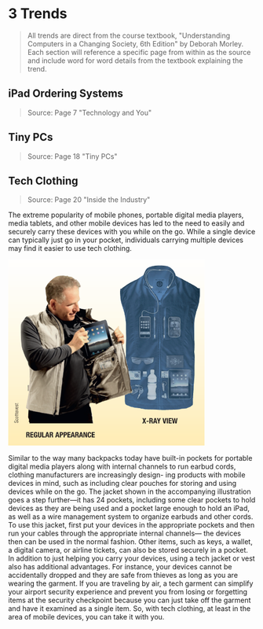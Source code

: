 # 3 Trends

> All trends are direct from the course textbook, "Understanding Computers in a Changing Society,  6th Edition" by Deborah Morley. Each section will reference a specific page from within as the source and include word for word details from the textbook explaining the trend.

## iPad Ordering Systems

> Source: Page 7 "Technology and You"

## Tiny PCs

> Source: Page 18 "Tiny PCs"

## Tech Clothing

> Source: Page 20 "Inside the Industry"

The extreme popularity of mobile phones, portable digital media players, media tablets, and other mobile devices has led to the need to easily and securely carry these devices with you while on the go. While a single device can typically just go in your pocket, individuals carrying multiple devices may find it easier to use tech clothing.

<img src="./img/tech clothing.png" alt="tech clothing example" width="400"/>

Similar to the way many backpacks today have built-in pockets for portable digital media players along with internal channels to run earbud cords, clothing manufacturers are increasingly design- ing products with mobile devices in mind, such as including clear pouches for storing and using devices while on the go. The jacket shown in the accompanying illustration goes a step further—it has 24 pockets, including some clear pockets to hold devices as they are being used and a pocket large enough to hold an iPad, as well as a wire management system to organize earbuds and other cords. To use this jacket, first put your devices in the appropriate pockets and then run your cables through the appropriate internal channels— the devices then can be used in the normal fashion. Other items, such as keys, a wallet, a digital camera, or airline tickets, can also be stored securely in a pocket. In addition to just helping you carry your devices, using a tech jacket or vest also has additional advantages. For instance, your devices cannot be accidentally dropped and they are safe from thieves as long as you are wearing the garment. If you are traveling by air, a tech garment can simplify your airport security experience and prevent you from losing or forgetting items at the security checkpoint because you can just take off the garment and have it examined as a single item. So, with tech clothing, at least in the area of mobile devices, you can take it with you.